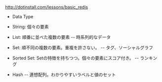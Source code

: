http://dotinstall.com/lessons/basic_redis

* Data Type
- String: 個々の要素

- List: 順番に並べた複数の要素
-- 時系列的なデータ

- Set: 順不同の複数の要素。重複を許さない。
-- タグ、ソーシャルグラフ

- Sorted Set: Setの特徴を持ちつつ。個々の要素にスコア付き。
-- ランキング

- Hash
-- 連想配列。わかりやすいラベルと値のセット